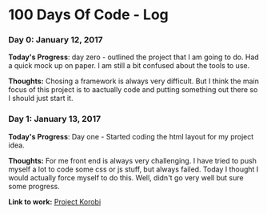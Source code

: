# 100 Days Of Code - Log

### Day 0: January 12, 2017 

**Today's Progress**: day zero - outlined the project that I am going to do. Had a quick mock up on paper. I am still a bit confused about the tools to use.

**Thoughts:** Chosing a framework is always very difficult. But I think the main focus of this project is to aactually code and putting something out there so I should just start it.


### Day 1: January 13, 2017 

**Today's Progress**: Day one - Started coding the html layout for my project idea. 

**Thoughts:** For me front end is always very challenging. I have tried to push myself a lot to code some css or js stuff, but always failed. Today I thought I would actually force myself to do this. Well, didn't go very well but sure some progress.

**Link to work:** [Project Korobi](http://ekush.github.io/korobi)
